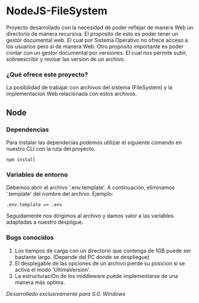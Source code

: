 # NodeJS-FileSystem

Proyecto desarrollado con la necesidad de poder reflejar de manera Web un directorio de manera recursiva.
El proposito de esto es poder tener un gestor documental web. El cual por Sistema Operativo no ofrece acceso a los usuarios pero si de manera Web.
Otro proposito importante es poder contar con un gestor documental por versiones. El cual nos permite subir, sobreescribir y revisar las version de un archivo.

### ¿Qué ofrece este proyecto?

La posibilidad de trabajar con archivos del sistema (FileSystem) y la implementacion Web relacionada con estos archivos.


## Node
### Dependencias

Para instalar las dependecias podemos utilizar el siguiente comando en nuestro CLI con la ruta del proyecto.
```
npm install
``` 

### Variables de entorno

Debemos abrir el archivo '.env.template'. A continuación, eliminamos '.template' del nombre del archivo.
Ejemplo:
```
.env.template => .env
``` 
Seguidamente nos dirigimos al archivo y damos valor a las variables adaptadas a nuestro despligue.

### Bugs conocidos

1. Los tiempos de carga con un directorio que contenga de 1GB puede ser bastante largo. (Depende del PC donde se despliegue)
2. El desplegable de las opciones de un archivo pierde su posicion si se activa el modo 'UltimaVersion'.
3. La estructuraciÓn de los middleware puede implementarse de una manera más optima.

*Desarrollado exclusivamente para S.0. Windows*
